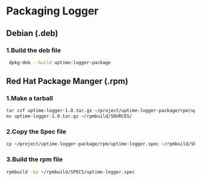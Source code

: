 # Packaging Logger

## Debian (.deb)

### 1.Build the deb file

```bash
 dpkg-deb --build uptime-logger-package
```

## Red Hat Package Manger (.rpm)

### 1.Make a tarball

```bash
tar czf uptime-logger-1.0.tar.gz ~/project/uptime-logger-package/rpm/uptime-logger-package/
mv uptime-logger-1.0.tar.gz ~/rpmbuild/SOURCES/
```

### 2.Copy the Spec file

```bash
cp ~/project/uptime-logger-package/rpm/uptime-logger.spec ~/rpmbuild/SPECS/
```

### 3.Build the rpm file

```bash
rpmbuild -ba ~/rpmbuild/SPECS/uptime-logger.spec
```

